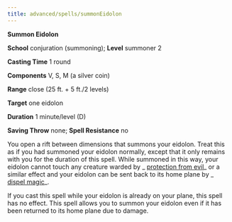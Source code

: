 ```yaml
---
title: advanced/spells/summonEidolon
---
```

 **Summon Eidolon**

**School** conjuration (summoning); **Level** summoner 2

**Casting Time** 1 round

**Components** V, S, M (a silver coin)

**Range** close (25 ft. + 5 ft./2 levels)

**Target** one eidolon

**Duration** 1 minute/level (D)

**Saving Throw** none; **Spell Resistance** no

You open a rift between dimensions that summons your eidolon. Treat this as if you had summoned your eidolon normally, except that it only remains with you for the duration of this spell. While summoned in this way, your eidolon cannot touch any creature warded by _ [protection from evil](../../spells/protectionFromEvil.md#_protection-from-evil)_ or a similar effect and your eidolon can be sent back to its home plane by _ [dispel magic](../../spells/dispelMagic.md#_dispel-magic)_.

If you cast this spell while your eidolon is already on your plane, this spell has no effect. This spell allows you to summon your eidolon even if it has been returned to its home plane due to damage.

